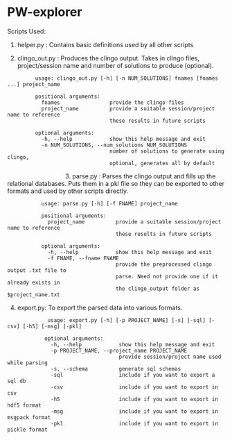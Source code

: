 # PW-explorer

 Scripts Used:
 
 1. helper.py : Contains basic definitions used by all other scripts
 
 2. clingo_out.py : Produces the clingo output. Takes in clingo files, project/session name and number of solutions to produce (optional).
 ```
          usage: clingo_out.py [-h] [-n NUM_SOLUTIONS] fnames [fnames ...] project_name

          positional arguments:
            fnames                provide the clingo files
            project_name          provide a suitable session/project name to reference
                                  these results in future scripts

          optional arguments:
            -h, --help            show this help message and exit
            -n NUM_SOLUTIONS, --num_solutions NUM_SOLUTIONS
                                  number of solutions to generate using clingo,
                                  optional, generates all by default
 ```
                                  
3. parse.py : Parses the clingo output and fills up the relational databases. Puts them in a pkl file so they can be exported to other formats and used by other scripts directly.
 ```
            usage: parse.py [-h] [-f FNAME] project_name

            positional arguments:
              project_name          provide a suitable session/project name to reference
                                    these results in future scripts

            optional arguments:
              -h, --help            show this help message and exit
              -f FNAME, --fname FNAME
                                    provide the preprocessed clingo output .txt file to
                                    parse. Need not provide one if it already exists in
                                    the clingo_output folder as $project_name.txt
```
                      
                                  
 4. export.py: To export the parsed data into various formats.
 ```
              usage: export.py [-h] [-p PROJECT_NAME] [-s] [-sql] [-csv] [-h5] [-msg] [-pkl]

             optional arguments:
               -h, --help            show this help message and exit
               -p PROJECT_NAME, --project_name PROJECT_NAME
                                     provide session/project name used while parsing
               -s, --schema          generate sql schemas
               -sql                  include if you want to export a sql db
               -csv                  include if you want to export in csv
               -h5                   include if you want to export in hdf5 format
               -msg                  include if you want to export in msgpack format
               -pkl                  include if you want to export in pickle format
  ```

